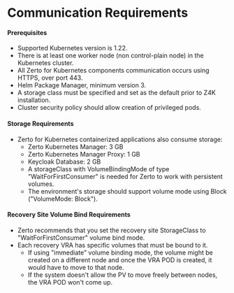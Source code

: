 # Communication Requirements

#### Prerequisites
- Supported Kubernetes version is 1.22.
- There is at least one worker node (non control-plain node) in the Kubernetes cluster.
- All Zerto for Kubernetes components communication occurs using HTTPS, over port 443.
- Helm Package Manager, minimum version 3.
- A storage class must be specified and set as the default prior to Z4K installation.
- Cluster security policy should allow creation of privileged pods.

#### Storage Requirements
-	Zerto for Kubernetes containerized applications also consume storage:
    -	Zerto Kubernetes Manager: 3 GB
    -	Zerto Kubernetes Manager Proxy: 1 GB
    -	Keycloak Database: 2 GB
    -	A storageClass with VolumeBindingMode of type "WaitForFirstConsumer" is needed for Zerto to work with persistent volumes.
    -	The environment's storage should support volume mode using Block ("VolumeMode: Block").

#### Recovery Site Volume Bind Requirements
- Zerto recommends that you set the recovery site StorageClass to "WaitForFirstConsumer" volume bind mode.
- Each recovery VRA has specific volumes that must be bound to it.
    - If using "immediate" volume binding mode, the volume might be created on a different node and once the VRA POD is created, it would have to move to that node.
    - If the system doesn't allow the PV to move freely between nodes, the VRA POD won't come up.
